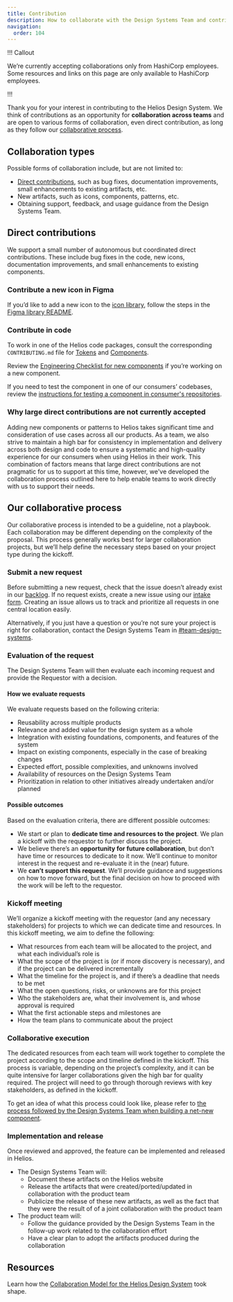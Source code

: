 ```yaml
---
title: Contribution
description: How to collaborate with the Design Systems Team and contribute to the Helios Design System.
navigation:
  order: 104
---
```


!!! Callout

We’re currently accepting collaborations only from HashiCorp employees. Some resources and links on this page are only available to HashiCorp employees.

!!!

Thank you for your interest in contributing to the Helios Design System. We think of contributions as an opportunity for **collaboration across teams** and are open to various forms of collaboration, even direct contribution, as long as they follow our [collaborative process](/about/contribution/#our-collaborative-process). 

## Collaboration types

Possible forms of collaboration include, but are not limited to: 

- [Direct contributions](/about/contribution/#direct-contributions), such as bug fixes, documentation improvements, small enhancements to existing artifacts, etc.
- New artifacts, such as icons, components, patterns, etc.
- Obtaining support, feedback, and usage guidance from the Design Systems Team.

## Direct contributions

We support a small number of autonomous but coordinated direct contributions. These include bug fixes in the code, new icons, documentation improvements, and small enhancements to existing components.

### Contribute a new icon in Figma

If you’d like to add a new icon to the [icon library](/icons/library), follow the steps in the [Figma library README](https://www.figma.com/design/MYiw4kiVpunIMMw0sBkE1t/%E2%9C%8F%EF%B8%8F-HDS-Icons-%5BDevelopment%5D?m=auto&node-id=566-1129&t=JZNTtr27YcwT9LYb-1).

### Contribute in code

To work in one of the Helios code packages, consult the corresponding `CONTRIBUTING.md` file for [Tokens](https://github.com/hashicorp/design-system/blob/main/packages/tokens/CONTRIBUTING.md) and [Components](https://github.com/hashicorp/design-system/blob/main/packages/components/CONTRIBUTING.md).

Review the [Engineering Checklist for new components](https://github.com/hashicorp/design-system/blob/main/packages/components/NEW-COMPONENT-CHECKLIST.md#engineering-checklist) if you’re working on a new component.

If you need to test the component in one of our consumers’ codebases, review the [instructions for testing a component in consumer's repositories](https://hashicorp.atlassian.net/wiki/x/24Fx0Q).

### Why large direct contributions are not currently accepted

Adding new components or patterns to Helios takes significant time and consideration of use cases across all our products. As a team, we also strive to maintain a high bar for consistency in implementation and delivery across both design and code to ensure a systematic and high-quality experience for our consumers when using Helios in their work. This combination of factors means that large direct contributions are not pragmatic for us to support at this time, however, we've developed the collaboration process outlined here to help enable teams to work directly with us to support their needs.  
 
## Our collaborative process

Our collaborative process is intended to be a guideline, not a playbook. Each collaboration may be different depending on the complexity of the proposal. This process generally works best for larger collaboration projects, but we’ll help define the necessary steps based on your project type during the kickoff.

### Submit a new request

Before submitting a new request, check that the issue doesn’t already exist in our [backlog](https://go.hashi.co/hds-rollout). If no request exists, create a new issue using our [intake form](https://go.hashi.co/hds-support). Creating an issue allows us to track and prioritize all requests in one central location easily.

Alternatively, if you just have a question or you’re not sure your project is right for collaboration, contact the Design Systems Team in [#team-design-systems](https://hashicorp.slack.com/archives/C7KTUHNUS).

### Evaluation of the request

The Design Systems Team will then evaluate each incoming request and provide the Requestor with a decision. 

#### How we evaluate requests

We evaluate requests based on the following criteria:

- Reusability across multiple products
- Relevance and added value for the design system as a whole
- Integration with existing foundations, components, and features of the system
- Impact on existing components, especially in the case of breaking changes
- Expected effort, possible complexities, and unknowns involved
- Availability of resources on the Design Systems Team
- Prioritization in relation to other initiatives already undertaken and/or planned

#### Possible outcomes

Based on the evaluation criteria, there are different possible outcomes:

- We start or plan to **dedicate time and resources to the project**. We plan a kickoff with the requestor to further discuss the project.
- We believe there’s an **opportunity for future collaboration**, but don’t have time or resources to dedicate to it now. We’ll continue to monitor interest in the request and re-evaluate it in the (near) future.
- We **can’t support this request**. We’ll provide guidance and suggestions on how to move forward, but the final decision on how to proceed with the work will be left to the requestor.

### Kickoff meeting

We’ll organize a kickoff meeting with the requestor (and any necessary stakeholders) for projects to which we can dedicate time and resources. In this kickoff meeting, we aim to define the following:

- What resources from each team will be allocated to the project, and what each individual’s role is
- What the scope of the project is (or if more discovery is necessary), and if the project can be delivered incrementally
- What the timeline for the project is, and if there’s a deadline that needs to be met
- What the open questions, risks, or unknowns are for this project
- Who the stakeholders are, what their involvement is, and whose approval is required
- What the first actionable steps and milestones are
- How the team plans to communicate about the project

### Collaborative execution

The dedicated resources from each team will work together to complete the project according to the scope and timeline defined in the kickoff. This process is variable, depending on the project’s complexity, and it can be quite intensive for larger collaborations given the high bar for quality required. The project will need to go through thorough reviews with key stakeholders, as defined in the kickoff.

To get an idea of what this process could look like, please refer to [the process followed by the Design Systems Team when building a net-new component](https://github.com/hashicorp/design-system/blob/main/packages/components/NEW-COMPONENT-CHECKLIST.md).

### Implementation and release

Once reviewed and approved, the feature can be implemented and released in Helios. 

- The Design Systems Team will:
    - Document these artifacts on the Helios website
    - Release the artifacts that were created/ported/updated in collaboration with the product team
    - Publicize the release of these new artifacts, as well as the fact that they were the result of of a joint collaboration with the product team
- The product team will:
    - Follow the guidance provided by the Design Systems Team in the follow-up work related to the collaboration effort
    - Have a clear plan to adopt the artifacts produced during the collaboration

## Resources

Learn how the [Collaboration Model for the Helios Design System](https://go.hashi.co/rfc/ds-059) took shape.

